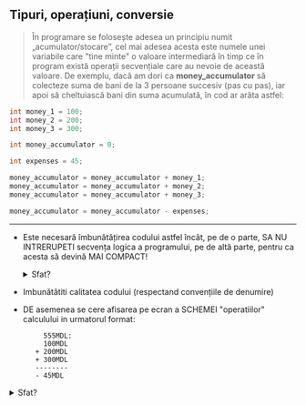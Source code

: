 ## Tipuri, operațiuni, conversie

> În programare se folosește adesea un principiu numit „acumulator/stocare”, cel mai adesea acesta este numele unei variabile care "tine minte" o valoare intermediară în timp ce în program există operații secvențiale care au nevoie de această valoare. De exemplu, dacă am dori ca **money_accumulator** să colecteze suma de bani de la 3 persoane succesiv (pas cu pas), iar apoi să cheltuiască bani din suma acumulată, în cod ar arăta astfel:

```java
int money_1 = 100;
int money_2 = 200;
int money_3 = 300;

int money_accumulator = 0;

int expenses = 45;

money_accumulator = money_accumulator + money_1;
money_accumulator = money_accumulator + money_2;
money_accumulator = money_accumulator + money_3;

money_accumulator = money_accumulator - expenses;

```

---

* Este necesară îmbunătățirea codului astfel încât, pe de o parte, SA NU INTRERUPETI secvența logica a programului, pe de altă parte, pentru ca acesta să devină MAI COMPACT!
     <details>
       <summary>Sfat?</summary>
        uitați-vă la operatorii +=, -=
      </details>
     
* Imbunătătiti calitatea codului (respectand convențiile de denumire)
* DE asemenea se cere afisarea pe ecran a SCHEMEI "operatiilor" calculului in urmatorul format:
  ```
       555MDL:
       100MDL
     + 200MDL
     + 300MDL
     --------
     - 45MDL
  ```
  
<details>
     <summary>Sfat?</summary>

    în text (String - „ce este între ghilimele”) în Java există câteva „caractere speciale”:
    * \t Caracter Tab.
    * \b Întoarce caracterul din text cu un pas înapoi sau ștergerea unui caracter dintr-o linie (backspace).
    * \n caracter Newline.
    * \r Caracter de întoarcere a cursorului.
    * \' Caracter apostrof.
    * \" Caracter ghilimele duble.
    * ```\\``` Caracterul bară oblică inversă (\).
</details>
